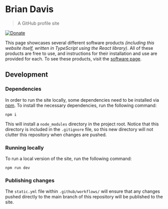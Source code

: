 # Brian Davis

> A GitHub profile site

[![Donate](https://img.shields.io/badge/Donate-PayPal-green.svg)](https://www.paypal.com/donate/?business=UA5NL9MJSFMVY)

This page showcases several different software products _(including this website itself, written in TypeScript using the React library)_.
All of these products are free to use, and instructions for their installation and use are provided for each.
To see these products, visit the [software page](https://bdavis222.github.io).

## Development

### Dependencies

In order to run the site locally, some dependencies need to be installed via [npm](https://en.wikipedia.org/wiki/Npm).
To install the necessary dependencies, run the following command:

```
npm i
```

This will install a `node_modules` directory in the project root.
Notice that this directory is included in the `.gitignore` file, so this new directory will not clutter this repository when changes are pushed.

### Running locally

To run a local version of the site, run the following command:

```
npm run dev
```

### Publishing changes

The `static.yml` file within `.github/workflows/` will ensure that any changes pushed directly to the main branch of this repository will be published to the site.
